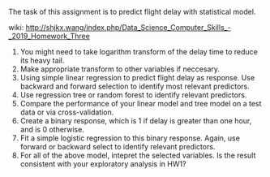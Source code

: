 The task of this assignment is to predict flight delay with statistical model.

wiki:
http://shjkx.wang/index.php/Data_Science_Computer_Skills_-_2019_Homework_Three

1. You might need to take logarithm transform of the delay time to reduce its heavy tail.
2. Make appropriate transform to other variables if neccesary.
3. Using simple linear regression to predict flight delay as response. Use backward and forward selection to identify most relevant predictors.
4. Use regression tree or random forest to identify relevant predictors.
5. Compare the performance of your linear model and tree model on a test data or via cross-validation.
6. Create a binary response, which is 1 if delay is greater than one hour, and is 0 otherwise.
7. Fit a simple logistic regression to this binary response. Again, use forward or backward select to identify relevant predictors.
8. For all of the above model, intepret the selected variables. Is the result consistent with your exploratory analysis in HW1?


